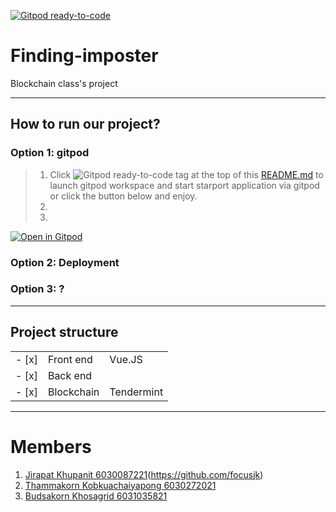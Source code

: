 [![Gitpod ready-to-code](https://img.shields.io/badge/Gitpod-ready--to--code-blue?logo=gitpod)](https://gitpod.io/#https://github.com/chantmk/Finding-imposter)

# Finding-imposter
Blockchain class's project

---
## How to run our project?
###  **Option 1: gitpod**
> 1. Click ![Gitpod ready-to-code](https://img.shields.io/badge/Gitpod-ready--to--code-blue?logo=gitpod) tag at the top of this [README.md](README.md) to launch gitpod workspace and start starport application via gitpod or click the button below and enjoy.
> 2.
> 3.

[![Open in Gitpod](https://gitpod.io/button/open-in-gitpod.svg)](https://gitpod.io/#https://github.com/<your-org>/<your-project>)


### **Option 2: Deployment**

>
>
>

### **Option 3: ?**

>
>
>

---
## Project structure
||||
|-|-|-|
|- [x] |Front end| Vue.JS
|- [x] |Back end| 
|- [x] |Blockchain| Tendermint


---
# Members
1. [Jirapat Khupanit 6030087221]()(https://github.com/focusjk)
2. [Thammakorn Kobkuachaiyapong 6030272021](https://github.com/chantmk)
3. [Budsakorn Khosagrid 6031035821](https://github.com/mingokl02135)

